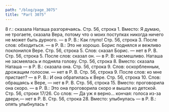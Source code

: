 ```yaml
---
path: "/blog/page_3075"
title: "Part 3075"
---
```


8 г.: сказала Наташа разгорячаясь.
Стр. 56, строка 1.
Вместо: Я думаю, не трогаете, сказала Вера, потому что о моих поступках никогда ничего не может быть дурного. — в Р. В.: Как глупо!
Стр. 56, строка 3.
После слов: обходиться. — в Р. В.: Это не хорошо.
Борис поднялся и вежливо поклонился Вере.
Стр. 56, строка 5.
Слов: сказал Борис. — нет в Р. В.
Стр. 56, строка 5.
После слов: сказал он. — в Р. В: насмешливо. Наташа не засмеялась и подняла голову.
Стр. 56, строка 8.
Вместо: сказала Наташа — в Р. В.: сказала она.
Стр. 56, строка 9.
Слов: оскорбленным, дрожащим голосом. — нет в Р. В.
Стр. 56, строка 9.
После слов: ко мне пристает? — в Р. В.: И она обратилась к Вере.
Стр. 56, строка 10.
Слов: обращаясь к Вере, — нет в Р. В.
Стр. 56, строка 15.
Вместо: проговорила она скоро. — в Р. В.: Это она проговорила скоро и вышла из детской.
Стр. 56, строки 17/26.
Со слов: — Да уж я верно... кончая: голоса из-за двери,— нет в Р. В.
Стр. 56, строка 28.
Вместо: улыбнулась — в Р. В.: опять улыбнулась т

